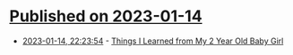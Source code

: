 # [Published on 2023-01-14](index.md)

* [2023-01-14, 22:23:54](https://news.ycombinator.com/item?id=34384730) - [Things I Learned from My 2 Year Old Baby Girl](https://madeincosmos.substack.com/p/9-things-i-learned-from-my-2-year)
